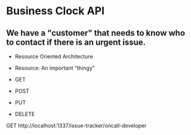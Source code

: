 # Business Clock API



## We have a "customer" that needs to know who to contact if there is an urgent issue.

- Resource Oriented Architecture
- Resource: An important "thingy"

- GET
- POST
- PUT
- DELETE

GET http://localhost:1337/issue-tracker/oncall-developer
